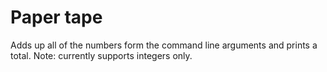 # Paper tape

Adds up all of the numbers form the command line arguments and prints a total. 
Note: currently supports integers only. 